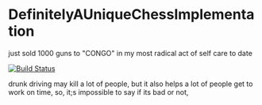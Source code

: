 # DefinitelyAUniqueChessImplementation
just sold 1000 guns to "CONGO" in my most radical act of self care to date

[![Build Status](https://travis-ci.org/indaplusplus/veds-chess.svg?branch=master)](https://travis-ci.org/indaplusplus/veds-chess)

drunk driving may kill a lot of people, but it also helps a lot of people get to work on time, so, it;s impossible to say if its bad or not,
